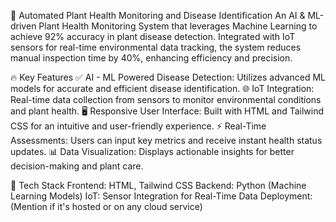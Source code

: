 🌿 Automated Plant Health Monitoring and Disease Identification
An AI & ML-driven Plant Health Monitoring System that leverages Machine Learning to achieve 92% accuracy in plant disease detection. Integrated with IoT sensors for real-time environmental data tracking, the system reduces manual inspection time by 40%, enhancing efficiency and precision.

🔥 Key Features
✅ AI - ML Powered Disease Detection: Utilizes advanced ML models for accurate and efficient disease identification.
🌐 IoT Integration: Real-time data collection from sensors to monitor environmental conditions and plant health.
🖥️ Responsive User Interface: Built with HTML and Tailwind CSS for an intuitive and user-friendly experience.
⚡ Real-Time Assessments: Users can input key metrics and receive instant health status updates.
📊 Data Visualization: Displays actionable insights for better decision-making and plant care.

🚀 Tech Stack
Frontend: HTML, Tailwind CSS
Backend: Python (Machine Learning Models)
IoT: Sensor Integration for Real-Time Data
Deployment: (Mention if it's hosted or on any cloud service)
